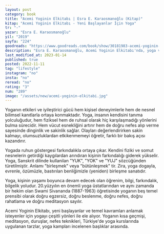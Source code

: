 ```yaml
---
layout: post
category: book
title: "Acemi Yoginin Elkitabı | Esra E. Karaosmanoğlu (Kitap)"
kitap: "Acemi Yoginin Elkitabı - Yeni Başlayanlar İçin Yoga"
tr: "-"
yazar: "Esra E. Karaosmanoğlu"
yil: "2019"
sayfa: "224"
goodreads: "https://www.goodreads.com/book/show/30181983-acemi-yoginin-elkitab"
description: "Esra E. Karaosmanoğlu, Acemi Yoginin Elkitabı'nda, yoga ve meditasyonla ilgili temel kavramları açıklıyor."
last_modified_at: 2023-01-14
published: true
posted: 2022-11-11
tag: "lifestyle"
instagram: "no"
insta: "no"
reread: "no"
rating: "3"
num: "289"
image: "/assets/new/acemi-yoginin-elkitabi.jpg"
---
```



Yoganın etkileri ve iyileştirici gücü hem kişisel deneyimlerle hem de nesnel bilimsel kanıtlarla ortaya konmaktadır. Yoga, insanın kendisini tanıma yolculuğudur, hem fiziksel hem de ruhsal olarak hiç karşılaşmadığı yönlerini bulma sürecidir. Hem vücut esnekliğini artırır hem de doğru nefes alıp verme sayesinde dinginlik ve sakinlik sağlar. Olayları değerlendirirken sakin kalmayı, olumsuzluklardan etkikenmemeyi öğretir, farklı bir bakış açısı kazandırır. 

Yogada ruhun göstergesi farkındalıkla ortaya çıkar. Kendini fiziki ve somut nesnelerin getirdiği kaygılardan arındıran kişinin farkındalığı giderek yükselir. Yoga, Sanskrit dilinde kullanilan "YUK", "YOK" ve "YUJ" sözcüğünden türetilmiştir. Anlamı "birleşmek" veya "bütünleşmek" tir. Zira, yoga dogayla, evrenle, özümüzle, bastırılan benliğimizle (yeniden) birleşme sanatıdır. 

Yoga, kişinin yaşamı boyunca devam edecek olan öğrenim, bilgi, farkındalık, bilgelik yoludur. 20.yüzyılın en önemli yoga üstatlarından ve aynı zamanda bir hekim olan Swami Sivananda (1887-1963) öğretisinde yoganın beş temel prensibi olarak doğru egzersiz, doğru beslenme, doğru nefes, doğru rahatlama ve doğru meditasyon sayılır. 

Acemi Yoginin Elkitabı, yeni başlayanlar ve temel kavramları anlamak isteyenler için yogayı çeşitli yönleri ile ele alıyor. Yoganın kısa geçmişi, meditasyon, duruşlar, nefes teknikleri, Türkiye'de yoga kurslarında uygulanan tarzlar, yoga kampları incelenen başlıklar arasında.
